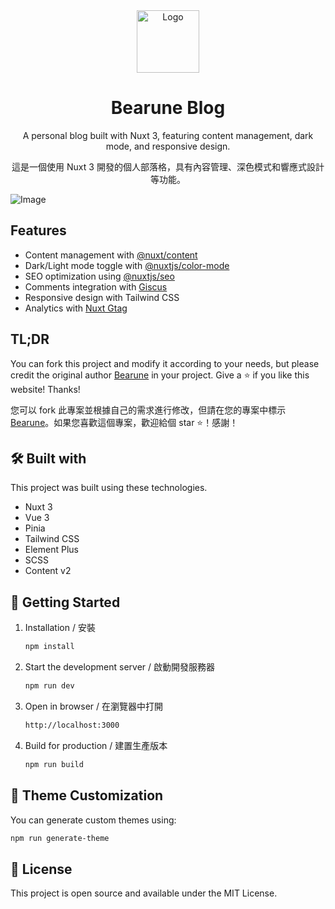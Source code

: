 <div align="center">
  <img alt="Logo" src="https://github.com/user-attachments/assets/f97be4f7-b9f5-4f70-a40f-9a8757a5b8de" width="100" />
</div>
<h1 align="center">
  Bearune Blog
</h1>
<p align="center">
  A personal blog built with Nuxt 3, featuring content management, dark mode, and responsive design.
</p>
<p align="center">
  這是一個使用 Nuxt 3 開發的個人部落格，具有內容管理、深色模式和響應式設計等功能。
</p>

![Image](https://github.com/user-attachments/assets/09ffb7ad-7f61-480e-8c7f-5148011281d1)

## Features

- Content management with [@nuxt/content](https://content.nuxtjs.org/)
- Dark/Light mode toggle with [@nuxtjs/color-mode](https://color-mode.nuxtjs.org/)
- SEO optimization using [@nuxtjs/seo](https://nuxtseo.com/)
- Comments integration with [Giscus](https://giscus.app/)
- Responsive design with Tailwind CSS
- Analytics with [Nuxt Gtag](https://github.com/johannschopplich/nuxt-gtag)

## TL;DR

You can fork this project and modify it according to your needs, but please credit the original author [Bearune](https://github.com/bearune/bearune) in your project. Give a ⭐ if you like this website! Thanks!

您可以 fork 此專案並根據自己的需求進行修改，但請在您的專案中標示[Bearune](https://github.com/bearune/bearune)。如果您喜歡這個專案，歡迎給個 star ⭐！感謝！

## 🛠️ Built with

This project was built using these technologies.

- Nuxt 3
- Vue 3
- Pinia
- Tailwind CSS
- Element Plus
- SCSS
- Content v2

## 🚀 Getting Started

1.  Installation / 安裝
    ```bash
    npm install
    ```
2. Start the development server / 啟動開發服務器
   
   ```bash
   npm run dev
   ```
3. Open in browser / 在瀏覽器中打開

   ```bash
   http://localhost:3000
   ```
4. Build for production / 建置生產版本
   ```bash
   npm run build
   ```
## 📝 Theme Customization

You can generate custom themes using:

```bash
npm run generate-theme
```

## 📄 License

This project is open source and available under the MIT License.
